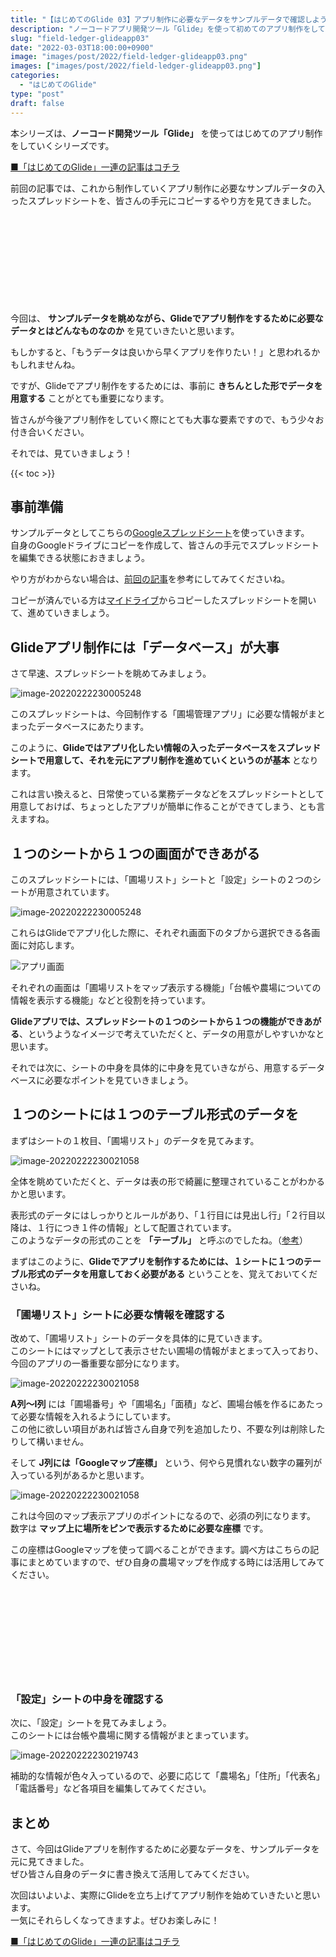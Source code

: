 ```yaml
---
title: "【はじめてのGlide 03】アプリ制作に必要なデータをサンプルデータで確認しよう"
description: "ノーコードアプリ開発ツール「Glide」を使って初めてのアプリ制作をしていきます。今回はGlideでアプリ制作をするために必要なデータがどんなものなのか、サンプルデータを眺めて確認してみます。"
slug: "field-ledger-glideapp03"
date: "2022-03-03T18:00:00+0900"
image: "images/post/2022/field-ledger-glideapp03.png"
images: ["images/post/2022/field-ledger-glideapp03.png"]
categories: 
  - "はじめてのGlide"
type: "post"
draft: false
---
```


本シリーズは、**ノーコード開発ツール「Glide」** を使ってはじめてのアプリ制作をしていくシリーズです。

[■「はじめてのGlide」一連の記事はコチラ](https://nouka-it.com/categories/%E3%81%AF%E3%81%98%E3%82%81%E3%81%A6%E3%81%AEglide/)

前回の記事では、これから制作していくアプリ制作に必要なサンプルデータの入ったスプレッドシートを、皆さんの手元にコピーするやり方を見てきました。

<div class="iframely-embed"><div class="iframely-responsive" style="height: 140px; padding-bottom: 0;"><a href="https://nouka-it.com/blog/2022/field-ledger-glideapp02/" data-iframely-url="//cdn.iframe.ly/api/iframe?card=small&url=https%3A%2F%2Fnouka-it.com%2Fblog%2F2022%2Ffield-ledger-glideapp02%2F&key=d9cf522df2f6cbab308f945a2b3c5555"></a></div></div><script async src="//cdn.iframe.ly/embed.js" charset="utf-8"></script>

今回は、 **サンプルデータを眺めながら、Glideでアプリ制作をするために必要なデータとはどんなものなのか** を見ていきたいと思います。

もしかすると、「もうデータは良いから早くアプリを作りたい！」と思われるかもしれませんね。

ですが、Glideでアプリ制作をするためには、事前に **きちんとした形でデータを用意する** ことがとても重要になります。  

皆さんが今後アプリ制作をしていく際にとても大事な要素ですので、もう少々お付き合いください。  

それでは、見ていきましょう！

{{< toc >}}

## 事前準備

サンプルデータとしてこちらの[Googleスプレッドシート](https://docs.google.com/spreadsheets/d/1C9FJe1HflN4jUFQ-Zo69KphSSxlzpmzQyZwayMEeUc8/edit?usp=sharing)を使っていきます。  
自身のGoogleドライブにコピーを作成して、皆さんの手元でスプレッドシートを編集できる状態におきましょう。

やり方がわからない場合は、[前回の記事](https://nouka-it.com/blog/2022/field-ledger-glideapp02/)を参考にしてみてくださいね。  

コピーが済んでいる方は[マイドライブ](https://drive.google.com/drive/u/0/my-drive)からコピーしたスプレッドシートを開いて、進めていきましょう。

## Glideアプリ制作には「データベース」が大事

さて早速、スプレッドシートを眺めてみましょう。  

![image-20220222230005248](./01.png)

このスプレッドシートは、今回制作する「圃場管理アプリ」に必要な情報がまとまったデータベースにあたります。  

このように、**Glideではアプリ化したい情報の入ったデータベースをスプレッドシートで用意して、それを元にアプリ制作を進めていくというのが基本** となります。  

これは言い換えると、日常使っている業務データなどをスプレッドシートとして用意しておけば、ちょっとしたアプリが簡単に作ることができてしまう、とも言えますね。

## １つのシートから１つの画面ができあがる

このスプレッドシートには、「圃場リスト」シートと「設定」シートの２つのシートが用意されています。  

![image-20220222230005248](./02_1.png)

これらはGlideでアプリ化した際に、それぞれ画面下のタブから選択できる各画面に対応します。

![アプリ画面](./02_2.png)

それぞれの画面は「圃場リストをマップ表示する機能」「台帳や農場についての情報を表示する機能」などと役割を持っています。

**Glideアプリでは、スプレッドシートの１つのシートから１つの機能ができあがる**、というようなイメージで考えていただくと、データの用意がしやすいかなと思います。  

それでは次に、シートの中身を具体的に中身を見ていきながら、用意するデータベースに必要なポイントを見ていきましょう。

## １つのシートには１つのテーブル形式のデータを

まずはシートの１枚目、「圃場リスト」のデータを見てみます。  

![image-20220222230021058](./03.png) 

全体を眺めていただくと、データは表の形で綺麗に整理されていることがわかるかと思います。  

表形式のデータにはしっかりとルールがあり、「１行目には見出し行」「２行目以降は、１行につき１件の情報」として配置されています。  
このようなデータの形式のことを **「テーブル」** と呼ぶのでしたね。（[参考](https://nouka-it.com/blog/2022/spreadsheet-intro03/)）

まずはこのように、**Glideでアプリを制作するためには、１シートに１つのテーブル形式のデータを用意しておく必要がある** ということを、覚えておいてくださいね。

### 「圃場リスト」シートに必要な情報を確認する

改めて、「圃場リスト」シートのデータを具体的に見ていきます。  
このシートにはマップとして表示させたい圃場の情報がまとまって入っており、今回のアプリの一番重要な部分になります。  

![image-20220222230021058](./03.png)

**A列〜I列** には「圃場番号」や「圃場名」「面積」など、圃場台帳を作るにあたって必要な情報を入れるようにしています。  
この他に欲しい項目があれば皆さん自身で列を追加したり、不要な列は削除したりして構いません。

そして **J列には「Googleマップ座標」** という、何やら見慣れない数字の羅列が入っている列があるかと思います。

![image-20220222230021058](./04.png)

これは今回のマップ表示アプリのポイントになるので、必須の列になります。  
数字は **マップ上に場所をピンで表示するために必要な座標** です。  

この座標はGoogleマップを使って調べることができます。調べ方はこちらの記事にまとめていますので、ぜひ自身の農場マップを作成する時には活用してみてください。

<div class="iframely-embed"><div class="iframely-responsive" style="height: 140px; padding-bottom: 0;"><a href="https://nouka-it.com/blog/2022/googlemap-coordinate/" data-iframely-url="//cdn.iframe.ly/api/iframe?card=small&url=https%3A%2F%2Fnouka-it.com%2Fblog%2F2022%2Fgooglemap-coordinate%2F&key=d9cf522df2f6cbab308f945a2b3c5555"></a></div></div><script async src="//cdn.iframe.ly/embed.js" charset="utf-8"></script>

### 「設定」シートの中身を確認する

次に、「設定」シートを見てみましょう。  
このシートには台帳や農場に関する情報がまとまっています。  

![image-20220222230219743](./06.png)

補助的な情報が色々入っているので、必要に応じて「農場名」「住所」「代表名」「電話番号」など各項目を編集してみてください。

## まとめ

さて、今回はGlideアプリを制作するために必要なデータを、サンプルデータを元に見てきました。  
ぜひ皆さん自身のデータに書き換えて活用してみてください。

次回はいよいよ、実際にGlideを立ち上げてアプリ制作を始めていきたいと思います。  
一気にそれらしくなってきますよ。ぜひお楽しみに！

[■「はじめてのGlide」一連の記事はコチラ](https://nouka-it.com/categories/%E3%81%AF%E3%81%98%E3%82%81%E3%81%A6%E3%81%AEglide/)